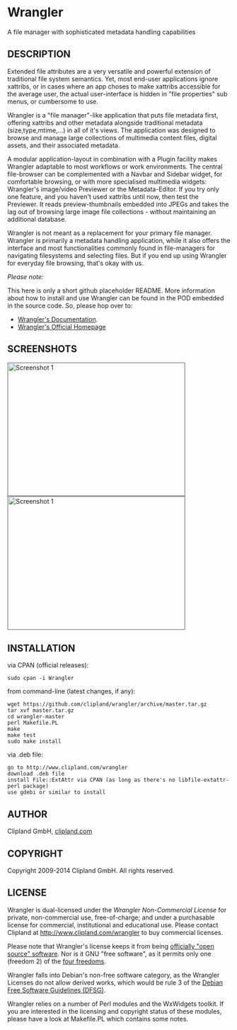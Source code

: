 Wrangler
========

A file manager with sophisticated metadata handling capabilities

## DESCRIPTION

Extended file attributes are a very versatile and powerful extension of traditional
file system semantics. Yet, most end-user applications ignore xattribs, or in cases
where an app choses to make xattribs accessible for the average user, the actual
user-interface is hidden in "file properties" sub menus, or cumbersome to use.

Wrangler is a "file manager"-like application that puts file metadata first, offering
xattribs and other metadata alongside traditional metadata (size,type,mtime,...)
in all of it's views. The application was designed to browse and manage large collections
of multimedia content files, digital assets, and their associated metadata.

A modular application-layout in combination with a Plugin facility makes Wrangler
adaptable to most workflows or work environments. The central file-browser can be
complemented with a Navbar and Sidebar widget, for comfortable browsing, or with
more specialised multimedia widgets: Wrangler's image/video Previewer or the Metadata-Editor.
If you try only one feature, and you haven't used xattribs until now, then test
the Previewer. It reads preview-thumbnails embedded into JPEGs and takes the lag
out of browsing large image file collections - without maintaining an additional
database.

Wrangler is not meant as a replacement for your primary file manager.
Wrangler is primarily a metadata handling
application, while it also offers the interface and most functionalities commonly
found in file-managers for navigating filesystems and selecting files. But if you
end up using Wrangler for everyday file browsing, that's okay with us.

_Please note:_

This here is only a short github placeholder README. More information about
how to install and use Wrangler can be found in the POD embedded in the source code.
So, please hop over to:

- [Wrangler's Documentation](http://search.cpan.org/perldoc?Wrangler).
- [Wrangler's Official Homepage](http://www.clipland.com/wrangler)

## SCREENSHOTS

<div>
<a href="https://raw.github.com/clipland/wrangler/master/screenshot1.png"><span><img src="https://raw.github.com/clipland/wrangler/master/screenshot1_small.png" width="400" height="300" alt="Screenshot 1" style="border: 1px solid #888;" /></span></a>
<a href="https://raw.github.com/clipland/wrangler/master/screenshot2.png"><span><img src="https://raw.github.com/clipland/wrangler/master/screenshot2_small.png" width="400" height="300" alt="Screenshot 1" style="border: 1px solid #888;" /></span></a>
</div>

## INSTALLATION

via CPAN (official releases):

    sudo cpan -i Wrangler

from command-line (latest changes, if any):

    wget https://github.com/clipland/wrangler/archive/master.tar.gz
    tar xvf master.tar.gz
    cd wrangler-master
    perl Makefile.PL
    make
    make test
    sudo make install

via .deb file:

    go to http://www.clipland.com/wrangler
    download .deb file
    install File::ExtAttr via CPAN (as long as there's no libfile-extattr-perl package)
    use gdebi or similar to install


## AUTHOR

Clipland GmbH, [clipland.com](http://www.clipland.com/)

## COPYRIGHT

Copyright 2009-2014 Clipland GmbH. All rights reserved.

## LICENSE

Wrangler is dual-licensed under the _Wrangler Non-Commercial License_ for private,
non-commercial use, free-of-charge; and under a purchasable license for commercial,
institutional and educational use. Please contact Clipland at http://www.clipland.com/wrangler
to buy commercial licenses.

Please note that Wrangler's license keeps it from being [officially "open source" software](http://opensource.org/faq#avoid-unapproved-licenses).
Nor is it GNU "free software", as it permits only one (freedom 2) of the [four freedoms](http://www.gnu.org/philosophy/free-sw.html).

Wrangler falls into Debian's non-free software category, as the Wrangler Licenses
do not allow derived works, which would be rule 3 of the [Debian Free Software Guidelines (DFSG)](https://www.debian.org/doc/debian-policy/ch-archive.html).

Wrangler relies on a number of Perl modules and the WxWidgets toolkit. If you are
interested in the licensing and copyright status of these modules, please have a
look at Makefile.PL which contains some notes.
